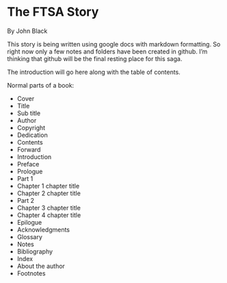 # The FTSA Story
By John Black  

This story is being written using google docs with markdown formatting.   So right now only a few notes and folders have been created in github.  I’m thinking that github will be the final resting place for this saga.

The introduction will go here along with the table of contents.

Normal parts of a book:  
- Cover
- Title
- Sub title
- Author
- Copyright
- Dedication
- Contents
- Forward
- Introduction
- Preface
- Prologue
- Part 1
- Chapter 1 chapter title
- Chapter 2 chapter title
- Part 2
- Chapter 3 chapter title
- Chapter 4 chapter title
- Epilogue
- Acknowledgments
- Glossary
- Notes
- Bibliography
- Index
- About the author
- Footnotes
